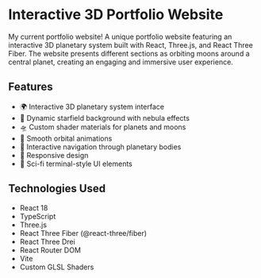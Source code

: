 # Interactive 3D Portfolio Website

My current portfolio website! A unique portfolio website featuring an interactive 3D planetary system built with React, Three.js, and React Three Fiber. The website presents different sections as orbiting moons around a central planet, creating an engaging and immersive user experience.

## Features

- 🌍 Interactive 3D planetary system interface
- 🌠 Dynamic starfield background with nebula effects
- 🛸 Custom shader materials for planets and moons
- 💫 Smooth orbital animations
- 🎯 Interactive navigation through planetary bodies
- 📱 Responsive design
- 🎨 Sci-fi terminal-style UI elements

## Technologies Used

- React 18
- TypeScript
- Three.js
- React Three Fiber (@react-three/fiber)
- React Three Drei
- React Router DOM
- Vite
- Custom GLSL Shaders





